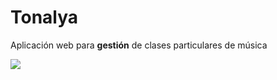# Tonalya
Aplicación web para **gestión** de clases particulares de música

<img src="https://cdn.pixabay.com/photo/2014/09/03/22/06/guitar-435094_1280.jpg"></img>
